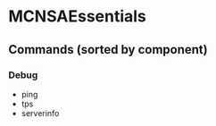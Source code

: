 MCNSAEssentials
===============

## Commands (sorted by component)

### Debug
* ping
* tps
* serverinfo

